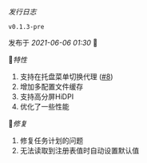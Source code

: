 *发行日志*

`v0.1.3-pre`

发布于 _2021-06-06 01:30_ 👏

🎉*特性*

1. 支持在托盘菜单切换代理 ([#8](https://github.com/Clash-Mini/Clash.Mini/issues/8))
2. 增加多配置文件缓存
3. 支持高分屏HiDPI
4. 优化了一些性能

🎇*修复*

1. 修复任务计划的问题
2. 无法读取到注册表值时自动设置默认值
